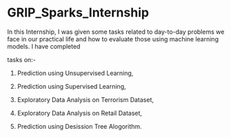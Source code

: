 # GRIP_Sparks_Internship

In this Internship, I was given some tasks related to day-to-day problems we face in our practical life and how to evaluate those using machine learning models. I have completed 

tasks on:- 

1. Prediction using Unsupervised Learning, 

2. Prediction using Supervised Learning, 

3. Exploratory Data Analysis on Terrorism Dataset, 
 
4. Exploratory Data Analysis on Retail Dataset, 

5. Prediction using Desission Tree Alogorithm.
